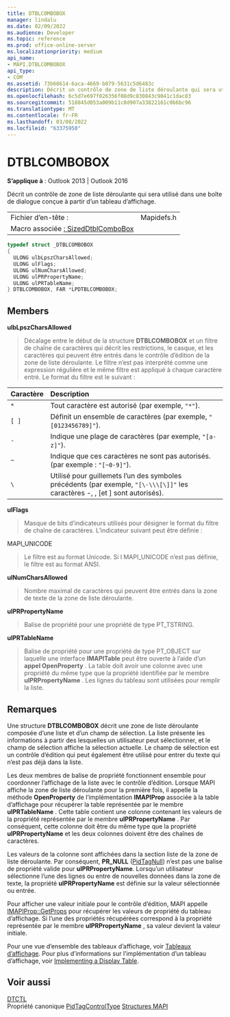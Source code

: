 ```yaml
---
title: DTBLCOMBOBOX
manager: lindalu
ms.date: 02/09/2022
ms.audience: Developer
ms.topic: reference
ms.prod: office-online-server
ms.localizationpriority: medium
api_name:
- MAPI.DTBLCOMBOBOX
api_type:
- COM
ms.assetid: 73b68614-6aca-4669-b879-5631c5d6483c
description: Décrit un contrôle de zone de liste déroulante qui sera utilisé dans une boîte de dialogue conçue à partir d’un tableau d’affichage.
ms.openlocfilehash: 6c5d7e697f026356f08d9c830843c9041c1dac83
ms.sourcegitcommit: 518845d053a009b11c8d907a33822161c0b6bc96
ms.translationtype: MT
ms.contentlocale: fr-FR
ms.lasthandoff: 03/08/2022
ms.locfileid: "63375950"
---
```

# <a name="dtblcombobox"></a>DTBLCOMBOBOX
  
**S’applique à** : Outlook 2013 | Outlook 2016
  
Décrit un contrôle de zone de liste déroulante qui sera utilisé dans une boîte de dialogue conçue à partir d’un tableau d’affichage.
  
|||
|:-----|:-----|
|Fichier d’en-tête :  |Mapidefs.h |
|Macro associée [: SizedDtblComboBox](sizeddtblcombobox.md) |

```cpp
typedef struct _DTBLCOMBOBOX
{
  ULONG ulbLpszCharsAllowed;
  ULONG ulFlags;
  ULONG ulNumCharsAllowed;
  ULONG ulPRPropertyName;
  ULONG ulPRTableName;
} DTBLCOMBOBOX, FAR *LPDTBLCOMBOBOX;

```

## <a name="members"></a>Members

**ulbLpszCharsAllowed**
  
> Décalage entre le début de la structure **DTBLCOMBOBOX** et un filtre de chaîne de caractères qui décrit les restrictions, le casque, et les caractères qui peuvent être entrés dans le contrôle d’édition de la zone de liste déroulante. Le filtre n’est pas interprété comme une expression régulière et le même filtre est appliqué à chaque caractère entré. Le format du filtre est le suivant :

|**Caractère**|**Description**|
|:-----|:-----|
| `*`  |Tout caractère est autorisé (par exemple, `"*"`). |
| `[ ]`|Définit un ensemble de caractères (par exemple, `"[0123456789]"`). |
| `-`  |Indique une plage de caractères (par exemple, `"[a-z]"`). |
| `~`  |Indique que ces caractères ne sont pas autorisés. (par exemple : `"[~0-9]"`). |
| `\`  |Utilisé pour guillemets l’un des symboles précédents (par exemple, `"[\-\\\[\]]"` les caractères -, \, [et ] sont autorisés). |

**ulFlags**
  
> Masque de bits d’indicateurs utilisés pour désigner le format du filtre de chaîne de caractères. L’indicateur suivant peut être définie :

MAPI_UNICODE
  
> Le filtre est au format Unicode. Si l MAPI_UNICODE n’est pas définie, le filtre est au format ANSI.

**ulNumCharsAllowed**
  
> Nombre maximal de caractères qui peuvent être entrés dans la zone de texte de la zone de liste déroulante.

**ulPRPropertyName**
  
> Balise de propriété pour une propriété de type PT_TSTRING.

**ulPRTableName**
  
> Balise de propriété pour une propriété de type PT_OBJECT sur laquelle une interface **IMAPITable** peut être ouverte à l’aide d’un **appel OpenProperty** . La table doit avoir une colonne avec une propriété du même type que la propriété identifiée par le membre **ulPRPropertyName** . Les lignes du tableau sont utilisées pour remplir la liste.

## <a name="remarks"></a>Remarques

Une structure **DTBLCOMBOBOX** décrit une zone de liste déroulante composée d’une liste et d’un champ de sélection. La liste présente les informations à partir des lesquelles un utilisateur peut sélectionner, et le champ de sélection affiche la sélection actuelle. Le champ de sélection est un contrôle d’édition qui peut également être utilisé pour entrer du texte qui n’est pas déjà dans la liste.
  
Les deux membres de balise de propriété fonctionnent ensemble pour coordonner l’affichage de la liste avec le contrôle d’édition. Lorsque MAPI affiche la zone de liste déroulante pour la première fois, il appelle la méthode **OpenProperty** de l’implémentation **IMAPIProp** associée à la table d’affichage pour récupérer la table représentée par le membre **ulPRTableName** . Cette table contient une colonne contenant les valeurs de la propriété représentée par le membre **ulPRPropertyName** . Par conséquent, cette colonne doit être du même type que la propriété **ulPRPropertyName** et les deux colonnes doivent être des chaînes de caractères.
  
Les valeurs de la colonne sont affichées dans la section liste de la zone de liste déroulante. Par conséquent, **PR_NULL** ([PidTagNull](pidtagnull-canonical-property.md)) n’est pas une balise de propriété valide pour **ulPRPropertyName**. Lorsqu’un utilisateur sélectionne l’une des lignes ou entre de nouvelles données dans la zone de texte, la propriété **ulPRPropertyName** est définie sur la valeur sélectionnée ou entrée.
  
Pour afficher une valeur initiale pour le contrôle d’édition, MAPI appelle [IMAPIProp::GetProps](imapiprop-getprops.md) pour récupérer les valeurs de propriété du tableau d’affichage. Si l’une des propriétés récupérées correspond à la propriété représentée par le membre **ulPRPropertyName** , sa valeur devient la valeur initiale.
  
Pour une vue d’ensemble des tableaux d’affichage, voir [Tableaux d’affichage](display-tables.md). Pour plus d’informations sur l’implémentation d’un tableau d’affichage, voir [Implementing a Display Table](display-table-implementation.md).
  
## <a name="see-also"></a>Voir aussi

[DTCTL](dtctl.md)  
Propriété canonique [PidTagControlType](pidtagcontroltype-canonical-property.md)
 [Structures MAPI](mapi-structures.md)
